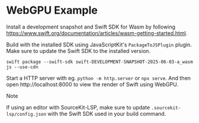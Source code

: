 # WebGPU Example

Install a development snapshot and Swift SDK for Wasm by following
https://www.swift.org/documentation/articles/wasm-getting-started.html.

Build with the installed SDK using JavaScriptKit's `PackageToJSPlugin` plugin. Make sure to update
the Swift SDK to the installed version.
```
swift package --swift-sdk swift-DEVELOPMENT-SNAPSHOT-2025-06-03-a_wasm js --use-cdn
```

Start a HTTP server with eg. `python -m http.server` or `npx serve`. And then open
http://localhost:8000 to view the render of Swift using WebGPU.

> [!NOTE]
> If using an editor with SourceKit-LSP, make sure to update `.sourcekit-lsp/config.json` with the
> Swift SDK used in your build command.
